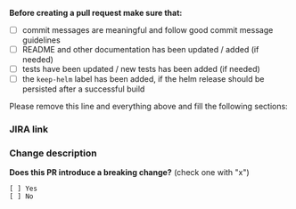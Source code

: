 **Before creating a pull request make sure that:**

- [ ] commit messages are meaningful and follow good commit message guidelines
- [ ] README and other documentation has been updated / added (if needed)
- [ ] tests have been updated / new tests has been added (if needed)
- [ ] the `keep-helm` label has been added, if the helm release should be persisted after a successful build

Please remove this line and everything above and fill the following sections:


### JIRA link ###



### Change description ###



**Does this PR introduce a breaking change?** (check one with "x")

```
[ ] Yes
[ ] No
```
